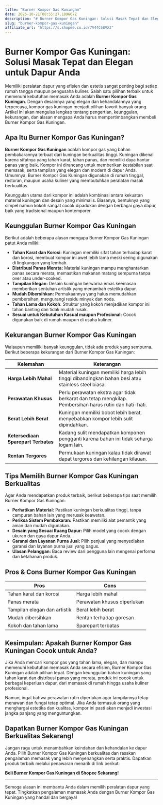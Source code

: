 ```yaml
---
title: "Burner Kompor Gas Kuningan"
date: 2025-10-21T00:55:27.189667Z
description: "# Burner Kompor Gas Kuningan: Solusi Masak Tepat dan Elegan untuk Dapur Anda..."
slug: "burner-kompor-gas-kuningan"
affiliate_url: "https://s.shopee.co.id/7V44C68VX2"
---
```

# Burner Kompor Gas Kuningan: Solusi Masak Tepat dan Elegan untuk Dapur Anda

Memiliki peralatan dapur yang efisien dan estetis sangat penting bagi setiap rumah tangga maupun pengusaha kuliner. Salah satu pilihan terbaik untuk memenuhi kebutuhan memasak Anda adalah **Burner Kompor Gas Kuningan**. Dengan desainnya yang elegan dan kehandalannya yang terpercaya, kompor gas kuningan menjadi pilihan favorit banyak orang. Artikel ini akan mengulas lengkap tentang pengertian, keunggulan, kekurangan, dan alasan mengapa Anda harus mempertimbangkan membeli Burner Kompor Gas Kuningan.

## Apa Itu Burner Kompor Gas Kuningan?

**Burner Kompor Gas Kuningan** adalah kompor gas yang bahan pembakarannya terbuat dari kuningan berkualitas tinggi. Kuningan dikenal karena sifatnya yang tahan karat, tahan panas, dan memiliki daya hantar panas yang baik. Kompor ini dirancang untuk memberikan kestabilan saat memasak, serta tampilan yang elegan dan modern di dapur Anda. Umumnya, Burner Kompor Gas Kuningan digunakan di rumah tinggal, restoran, maupun usaha kuliner yang membutuhkan peralatan masak berkualitas.

Keunggulan utama dari kompor ini adalah kombinasi antara kekuatan material kuningan dan desain yang minimalis. Biasanya, bentuknya yang simpel namun kokoh sangat cocok dipadukan dengan berbagai gaya dapur, baik yang tradisional maupun kontemporer. 

## Keunggulan Burner Kompor Gas Kuningan

Berikut adalah beberapa alasan mengapa Burner Kompor Gas Kuningan patut Anda miliki:

- **Tahan Karat dan Korosi:** Kuningan memiliki sifat tahan terhadap karat dan korosi, membuat kompor ini awet lebih lama meski sering digunakan di lingkungan yang lembab.
- **Distribusi Panas Merata:** Material kuningan mampu menghantarkan panas secara merata, memastikan makanan matang sempurna tanpa over atau under-cooked.
- **Tampilan Elegan:** Desain kuningan berwarna emas keemasan memberikan sentuhan artistik yang menambah estetika dapur.
- **Mudah Dibersihkan:** Permukaannya yang halus memudahkan pembersihan, mengurangi residu minyak dan noda.
- **Tahan Lama dan Kokoh:** Struktur yang kokoh menjadikan kompor ini tahan banting dan tidak mudah rusak.
- **Sesuai untuk Kebutuhan Kasual maupun Profesional:** Cocok digunakan baik di rumah maupun di usaha kuliner.

## Kekurangan Burner Kompor Gas Kuningan

Walaupun memiliki banyak keunggulan, tidak ada produk yang sempurna. Berikut beberapa kekurangan dari Burner Kompor Gas Kuningan:

| Kelemahan | Keterangan |
|--------------|--------------|
| **Harga Lebih Mahal** | Material kuningan memiliki harga lebih tinggi dibandingkan bahan besi atau stainless steel biasa. |
| **Perawatan Khusus** | Perlu perawatan ekstra agar tidak berkarat dan tetap mengkilap. Pembersihan harus rutin dan hati-hati. |
| **Berat Lebih Berat** | Kuningan memiliki bobot lebih berat, menyebabkan kompor lebih sulit dipindahkan. |
| **Ketersediaan Sparepart Terbatas** | Kadang sulit mendapatkan komponen pengganti karena bahan ini tidak seharga logam lain. |
| **Rentan Tergores** | Permukaan kuningan kalau tidak dirawat dapat tergores dan kehilangan kilauan. |

## Tips Memilih Burner Kompor Gas Kuningan Berkualitas

Agar Anda mendapatkan produk terbaik, berikut beberapa tips saat memilih Burner Kompor Gas Kuningan:
- **Perhatikan Material:** Pastikan kuningan berkualitas tinggi, tanpa campuran bahan lain yang merusak keawetan.
- **Periksa Sistem Pembakaran:** Pastikan memiliki alat pemantik yang aman dan mudah digunakan.
- **Desain yang Sesuai Ruang Dapur:** Pilih model yang cocok dengan ukuran dan gaya dapur Anda.
- **Garansi dan Layanan Purna Jual:** Pilih penjual yang menyediakan garansi dan layanan purna jual yang bagus.
- **Ulasan Pelanggan:** Baca review dari pengguna lain mengenai performa dan ketahanan produk.

## Pros & Cons Burner Kompor Gas Kuningan

| **Pros** | **Cons** |
|------------|------------|
| Tahan karat dan korosi | Harga lebih mahal |
| Panas merata | Perawatan khusus diperlukan |
| Tampilan elegan dan artistik | Berat lebih berat |
| Mudah dibersihkan | Rentan terhadap goresan |
| Kokoh dan tahan lama | Sparepart terbatas |

## Kesimpulan: Apakah Burner Kompor Gas Kuningan Cocok untuk Anda?

Jika Anda mencari kompor gas yang tahan lama, elegan, dan mampu memenuhi kebutuhan memasak Anda secara efisien, Burner Kompor Gas Kuningan adalah pilihan tepat. Dengan keunggulan bahan kuningan yang tahan karat dan distribusi panas yang merata, produk ini cocok untuk berbagai keperluan dapur, dari memasak di rumah hingga usaha kuliner profesional.

Namun, ingat bahwa perawatan rutin diperlukan agar tampilannya tetap menawan dan fungsi tetap optimal. Jika Anda termasuk orang yang menghargai estetika dan kualitas, kompor ini pasti akan menjadi investasi jangka panjang yang menguntungkan.

## Dapatkan Burner Kompor Gas Kuningan Berkualitas Sekarang!

Jangan ragu untuk menambahkan keindahan dan kehandalan ke dapur Anda. Pilih Burner Kompor Gas Kuningan berkualitas dan rasakan pengalaman memasak yang lebih menyenangkan serta praktis. Dapatkan produk terbaik melalui penawaran menarik di link berikut:

[**Beli Burner Kompor Gas Kuningan di Shopee Sekarang!**](https://s.shopee.co.id/7V44C68VX2)

---

Semoga ulasan ini membantu Anda dalam memilih peralatan dapur yang tepat. Tingkatkan pengalaman memasak Anda dengan Burner Kompor Gas Kuningan yang handal dan bergaya!